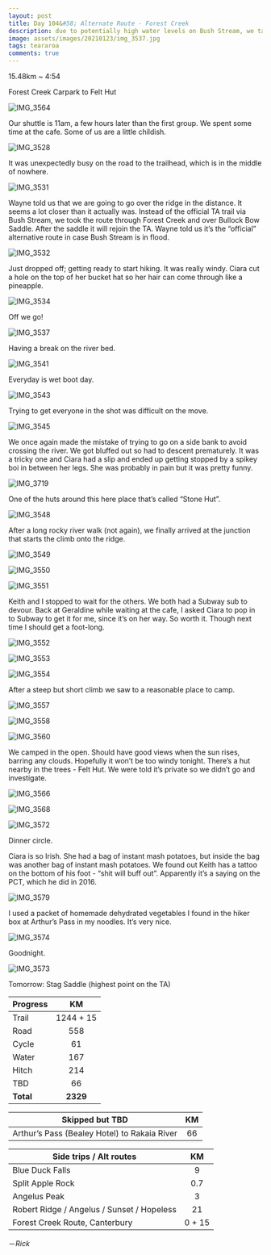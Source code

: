 ```yaml
---
layout: post
title: Day 104&#58; Alternate Route - Forest Creek
description: due to potentially high water levels on Bush Stream, we take the supposedly official alternate route south of the Rangitata River. 
image: assets/images/20210123/img_3537.jpg
tags: teararoa
comments: true
---
```


15.48km ~ 4:54

Forest Creek Carpark to Felt Hut

![IMG_3564](/assets/images/20210123/img_3564.jpg)

Our shuttle is 11am, a few hours later than the first group. We spent some time at the cafe. Some of us are a little childish. 

![IMG_3528](/assets/images/20210123/img_3528.jpg)

It was unexpectedly busy on the road to the trailhead, which is in the middle of nowhere. 

![IMG_3531](/assets/images/20210123/img_3531.jpg)

Wayne told us that we are going to go over the ridge in the distance. It seems a lot closer than it actually was. Instead of the official TA trail via Bush Stream, we took the route through Forest Creek and over Bullock Bow Saddle. After the saddle it will rejoin the TA. Wayne told us it’s the “official” alternative route in case Bush Stream is in flood.  

![IMG_3532](/assets/images/20210123/img_3532.jpg)

Just dropped off; getting ready to start hiking. It was really windy. Ciara cut a hole on the top of her bucket hat so her hair can come through like a pineapple.

![IMG_3534](/assets/images/20210123/img_3534.jpg)

Off we go!

![IMG_3537](/assets/images/20210123/img_3537.jpg)

Having a break on the river bed. 

![IMG_3541](/assets/images/20210123/img_3541.jpg)

Everyday is wet boot day. 

![IMG_3543](/assets/images/20210123/img_3543.jpg)

Trying to get everyone in the shot was difficult on the move. 

![IMG_3545](/assets/images/20210123/img_3545.jpg)

We once again made the mistake of trying to go on a side bank to avoid crossing the river. We got bluffed out so had to descent prematurely. It was a tricky one and Ciara had a slip and ended up getting stopped by a spikey boi in between her legs. She was probably in pain but it was pretty funny. 

![IMG_3719](/assets/images/20210123/img_3719.jpg)

One of the huts around this here place that’s called “Stone Hut”. 

![IMG_3548](/assets/images/20210123/img_3548.jpg)

After a long rocky river walk (not again), we finally arrived at the junction that starts the climb onto the ridge.

![IMG_3549](/assets/images/20210123/img_3549.jpg)

![IMG_3550](/assets/images/20210123/img_3550.jpg)

![IMG_3551](/assets/images/20210123/img_3551.jpg)

Keith and I stopped to wait for the others. We both had a Subway sub to devour. Back at Geraldine while waiting at the cafe, I asked Ciara to pop in to Subway to get it for me, since it’s on her way. So worth it. Though next time I should get a foot-long.

![IMG_3552](/assets/images/20210123/img_3552.jpg)

![IMG_3553](/assets/images/20210123/img_3553.jpg)

![IMG_3554](/assets/images/20210123/img_3554.jpg)

After a steep but short climb we saw to a reasonable place to camp. 

![IMG_3557](/assets/images/20210123/img_3557.jpg)

![IMG_3558](/assets/images/20210123/img_3558.jpg)

![IMG_3560](/assets/images/20210123/img_3560.jpg)

We camped in the open. Should have good views when the sun rises, barring any clouds. Hopefully it won’t be too windy tonight. There’s a hut nearby in the trees - Felt Hut. We were told it’s private so we didn’t go and investigate.

![IMG_3566](/assets/images/20210123/img_3566.jpg)

![IMG_3568](/assets/images/20210123/img_3568.jpg)

![IMG_3572](/assets/images/20210123/img_3572.jpg)

Dinner circle.

Ciara is so Irish. She had a bag of instant mash potatoes, but inside the bag was another bag of instant mash potatoes. We found out Keith has a tattoo on the bottom of his foot - “shit will buff out”. Apparently it’s a saying on the PCT, which he did in 2016.  

![IMG_3579](/assets/images/20210123/img_3579.jpg)

I used a packet of homemade dehydrated vegetables I found in the hiker box at Arthur’s Pass in my noodles. It’s very nice. 

![IMG_3574](/assets/images/20210123/img_3574.jpg)

Goodnight. 

![IMG_3573](/assets/images/20210123/img_3573.jpg)

Tomorrow: Stag Saddle (highest point on the TA)


| Progress | KM |
| ---- |:----:|
| Trail | 1244 + 15 |
| Road | 558 |
| Cycle | 61 |
| Water | 167 |
| Hitch | 214 |
| TBD | 66 |
| **Total** | **2329** |

| Skipped but TBD | KM |
| ---- |:----:|
| Arthur’s Pass (Bealey Hotel) to Rakaia River | 66 |

| Side trips / Alt routes | KM |
| ---- |:----:|
| Blue Duck Falls | 9 |
| Split Apple Rock | 0.7 |
| Angelus Peak | 3 |
| Robert Ridge / Angelus / Sunset / Hopeless | 21 |
| Forest Creek Route, Canterbury | 0 + 15 |


－_Rick_